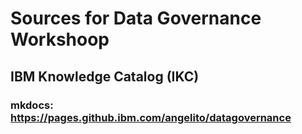 # Sources for Data Governance Workshoop

## IBM Knowledge Catalog (IKC)

### mkdocs: <https://pages.github.ibm.com/angelito/datagovernance>
